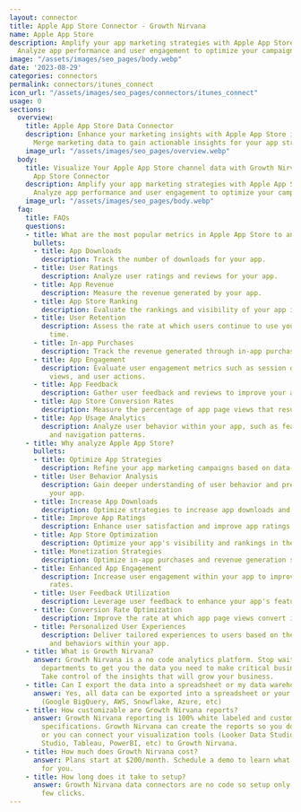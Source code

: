 ```yaml
---
layout: connector
title: Apple App Store Connector - Growth Nirvana
name: Apple App Store
description: Amplify your app marketing strategies with Apple App Store integration.
  Analyze app performance and user engagement to optimize your campaigns.
image: "/assets/images/seo_pages/body.webp"
date: '2023-08-29'
categories: connectors
permalink: connectors/itunes_connect
icon_url: "/assets/images/seo_pages/connectors/itunes_connect"
usage: 0
sections:
  overview:
    title: Apple App Store Data Connector
    description: Enhance your marketing insights with Apple App Store integration.
      Merge marketing data to gain actionable insights for your app strategies.
    image_url: "/assets/images/seo_pages/overview.webp"
  body:
    title: Visualize Your Apple App Store channel data with Growth Nirvana's Apple
      App Store Connector
    description: Amplify your app marketing strategies with Apple App Store integration.
      Analyze app performance and user engagement to optimize your campaigns.
    image_url: "/assets/images/seo_pages/body.webp"
  faq:
    title: FAQs
    questions:
    - title: What are the most popular metrics in Apple App Store to analyze?
      bullets:
      - title: App Downloads
        description: Track the number of downloads for your app.
      - title: User Ratings
        description: Analyze user ratings and reviews for your app.
      - title: App Revenue
        description: Measure the revenue generated by your app.
      - title: App Store Ranking
        description: Evaluate the rankings and visibility of your app in the App Store.
      - title: User Retention
        description: Assess the rate at which users continue to use your app over
          time.
      - title: In-app Purchases
        description: Track the revenue generated through in-app purchases.
      - title: App Engagement
        description: Evaluate user engagement metrics such as session duration, screen
          views, and user actions.
      - title: App Feedback
        description: Gather user feedback and reviews to improve your app.
      - title: App Store Conversion Rates
        description: Measure the percentage of app page views that result in downloads.
      - title: App Usage Analytics
        description: Analyze user behavior within your app, such as feature usage
          and navigation patterns.
    - title: Why analyze Apple App Store?
      bullets:
      - title: Optimize App Strategies
        description: Refine your app marketing campaigns based on data-driven insights.
      - title: User Behavior Analysis
        description: Gain deeper understanding of user behavior and preferences within
          your app.
      - title: Increase App Downloads
        description: Optimize strategies to increase app downloads and user acquisition.
      - title: Improve App Ratings
        description: Enhance user satisfaction and improve app ratings and reviews.
      - title: App Store Optimization
        description: Optimize your app's visibility and rankings in the App Store.
      - title: Monetization Strategies
        description: Optimize in-app purchases and revenue generation strategies.
      - title: Enhanced App Engagement
        description: Increase user engagement within your app to improve retention
          rates.
      - title: User Feedback Utilization
        description: Leverage user feedback to enhance your app's features and functionalities.
      - title: Conversion Rate Optimization
        description: Improve the rate at which app page views convert into downloads.
      - title: Personalized User Experiences
        description: Deliver tailored experiences to users based on their preferences
          and behaviors within your app.
    - title: What is Growth Nirvana?
      answer: Growth Nirvana is a no code analytics platform. Stop waiting for other
        departments to get you the data you need to make critical business decisions.
        Take control of the insights that will grow your business.
    - title: Can I export the data into a spreadsheet or my data warehouse?
      answer: Yes, all data can be exported into a spreadsheet or your data warehouse
        (Google BigQuery, AWS, Snowflake, Azure, etc)
    - title: How customizable are Growth Nirvana reports?
      answer: Growth Nirvana reporting is 100% white labeled and customized to your
        specifications. Growth Nirvana can create the reports so you don’t have to
        or you can connect your visualization tools (Looker Data Studio/Google Data
        Studio, Tableau, PowerBI, etc) to Growth Nirvana.
    - title: How much does Growth Nirvana cost?
      answer: Plans start at $200/month. Schedule a demo to learn what plan is best
        for you.
    - title: How long does it take to setup?
      answer: Growth Nirvana data connectors are no code so setup only requires a
        few clicks.
---
```

